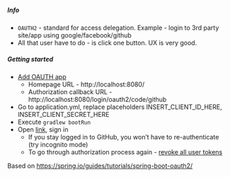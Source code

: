 ##### Info
* `OAUTH2` - standard for access delegation. Example - login to 3rd party site/app using google/facebook/github
* All that user have to do - is click one button. UX is very good.

##### Getting started
* [Add OAUTH app](https://github.com/settings/developers)
    * Homepage URL - http://localhost:8080/
    * Authorization callback URL - http://localhost:8080/login/oauth2/code/github
* Go to application.yml, replace placeholders INSERT_CLIENT_ID_HERE, INSERT_CLIENT_SECRET_HERE
* Execute `gradlew bootRun`
* Open [link](http://localhost:8080/), sign in
    * If you stay logged in to GitHub, you won’t have to re-authenticate (try incognito mode)
    * To go through authorization process again - [revoke all user tokens](https://github.com/settings/developers)

Based on https://spring.io/guides/tutorials/spring-boot-oauth2/